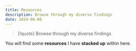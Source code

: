 ```yaml
---
title: Resources
description: Browse through my diverse findings
date: 2024-06-08
---
```

>[!quote] Browse through my diverse findings

You will find some **resources** I have **stacked up** within here.
